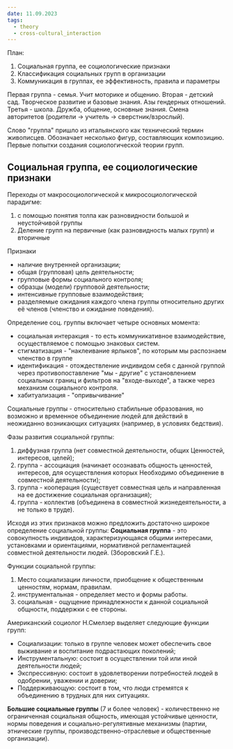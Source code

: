 ```yaml
---
date: 11.09.2023
tags:
  - theory
  - cross-cultural_interaction
---
```

План:
1. Социальная группа, ее социологические признаки
2. Классификация социальных групп в организации
3. Коммуникация в группах, ее эффективность, правила и параметры

Первая группа - семья. Учит моторике и общению.
Вторая - детский сад. Творческое развитие и базовые знания. Азы гендерных отношений.
Третья - школа. Дружба, общение, основные знания. Смена авторитетов (родители -> учитель -> сверстник/взрослый).

Слово "группа" пришло из итальянского как технический термин живописцев. Обозначает несколько фигур, составляющих композицию.
Первые попытки создания социологической теории групп.

## Социальная группа, ее социологические признаки
Переходы от макросоциологической к микросоциологической парадигме:
1. с помощью понятия толпа
   как разновидности большой и неустойчивой группы
2. Деление групп на первичные (как разновидность малых групп) и вторичные

Признаки
- наличие внутренней организации;
- общая (групповая) цель деятельности;
- групповые формы социального контроля;
- образцы (модели) групповой деятельности;
- интенсивные групповые взаимодействия;
- разделяемые ожидания каждого члена группы относительно других её членов (членство и ожидание поведения).

Определение соц. группы включает четыре основных момента:
- социальная интеракция - то есть коммуникативное взаимодействие, осуществляемое с помощью знаковых систем.
- стигматизация - "наклеивание ярлыков", по которым мы распознаем членство в группе
- идентификация - отождествление индивидом себя с данной группой через противопоставление "мы - другие" с установлением социальных границ и фильтров на "входе-выходе", а также через механизм социального контроля.
- хабитуализация - "опривычивание"

Социальные группы - относительно стабильные образования, но возможно и временное объединение людей для действий в неожиданно возникающих ситуациях (например, в условиях бедствия).

Фазы развития социальной группы:
1) диффузная группа (нет совместной деятельности, общих Ценностей, интересов, целей);
2) группа - ассоциация (начинает осознавать общность ценностей, интересов, для осуществления которых Необходимо объединение в совместной деятельности);
3) группа - кооперация (существует совместная цель и направленная на ee достижение социальная организация);
4) группа - коллектив (объединена в совместной жизнедеятельности, а не только в труде).

Исходя из этих признаков можно предложить достаточно широкое определение социальной группы:
**Социальная группа** - это совокупность индивидов, характеризующаяся общими интересами, установками и ориентациями, нормативной регламентацией совместной деятельности людей. (Зборовский Г.Е.).

Функции социальной группы:
1) Место социализации личности, приобщение к общественным ценностям, нормам, правилам.
2) инструментальная - определяет место и формы работы.
3) социальная - ощущение принадлежности к данной социальной общности, поддержки с ее стороны.

Американский социолог Н.Смелзер выделяет следующие функции групп:
- Социализации: только в группе человек может обеспечить свое выживание и воспитание подрастающих поколений;
- Инструментальную: состоит в осуществлении той или иной деятельности людей;
- Экспрессивную: состоит в удовлетворении потребностей людей в одобрении, уважении и доверии;
- Поддерживающую: состоит в том, что люди стремятся к объединению в трудных для них ситуациях.

**Большие социальные группы** (7 и более человек) - количественно не ограниченная социальная общность, имеющая устойчивые ценности, нормы поведения и социально-регулятивные механизмы (партии, этнические группы, производственно-отраслевые и общественные организации).


